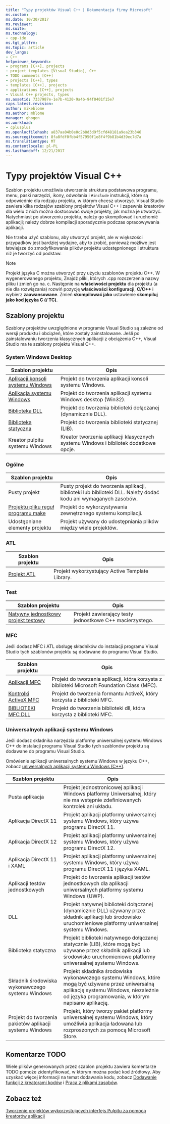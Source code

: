 ```yaml
---
title: "Typy projektów Visual C++ | Dokumentacja firmy Microsoft"
ms.custom: 
ms.date: 10/30/2017
ms.reviewer: 
ms.suite: 
ms.technology:
- cpp-ide
ms.tgt_pltfrm: 
ms.topic: article
dev_langs:
- C++
helpviewer_keywords:
- programs [C++], projects
- project templates [Visual Studio], C++
- TODO comments [C++]
- projects [C++], types
- templates [C++], projects
- applications [C++], projects
- Visual C++ projects, types
ms.assetid: 7337987e-1e7b-4120-9a4b-94f0401f15e7
caps.latest.revision: 
author: mikeblome
ms.author: mblome
manager: ghogen
ms.workload:
- cplusplus
ms.openlocfilehash: a837aa04b0e0c2b8d3d9f5cfd48181a9ea23b346
ms.sourcegitcommit: 8fa8fdf0fbb4f57950f1e8f4f9b81b4d39ec7d7a
ms.translationtype: MT
ms.contentlocale: pl-PL
ms.lasthandoff: 12/21/2017
---
```

# <a name="visual-c-project-types"></a>Typy projektów Visual C++

Szablon projektu umożliwia utworzenie struktura podstawowa programu, menu, paski narzędzi, ikony, odwołania i `#include` instrukcji, które są odpowiednie dla rodzaju projektu, w którym chcesz utworzyć. Visual Studio zawiera kilka rodzajów szablony projektów Visual C++ i zapewnia kreatorów dla wielu z nich można dostosować swoje projekty, jak można je utworzyć. Natychmiast po utworzeniu projektu, należy go skompilować i uruchomić aplikacji; należy dobrze kompilacji sporadycznie podczas opracowywania aplikacji.

Nie trzeba użyć szablonu, aby utworzyć projekt, ale w większości przypadków jest bardziej wydajne, aby to zrobić, ponieważ możliwe jest łatwiejsze do zmodyfikowania plików projektu udostępnionego i struktura niż je tworzyć od podstaw.  
  
> [!NOTE]
> Projekt języka C można utworzyć przy użyciu szablonów projektu C++. W wygenerowanego projektu, Znajdź pliki, których .cpp rozszerzenia nazwy pliku i zmień go na. c. Następnie na **właściwości projektu** dla projektu (a nie dla rozwiązania) rozwiń pozycję **właściwości konfiguracji**, **C/C++** i wybierz **zaawansowane**. Zmień **skompilować jako** ustawienie **skompiluj jako kod języka C (/ TC)**.

## <a name="project-templates"></a>Szablony projektu

Szablony projektów uwzględnione w programie Visual Studio są zależne od wersji produktu i obciążeń, które zostały zainstalowane. Jeśli po zainstalowaniu tworzenia klasycznych aplikacji z obciążenia C++, Visual Studio ma te szablony projektu Visual C++.

### <a name="windows-desktop"></a>System Windows Desktop

|Szablon projektu|Opis|  
|----------------------|-----------------------------| 
|[Aplikacji konsoli systemu Windows](../windows/creating-a-console-application.md)|Projekt do tworzenia aplikacji konsoli systemu Windows.|
|[Aplikacja systemu Windows](../windows/walkthrough-creating-windows-desktop-applications-cpp.md)|Projekt do tworzenia aplikacji systemu Windows desktop (Win32).|
|[Biblioteka DLL](../build/walkthrough-creating-and-using-a-dynamic-link-library-cpp.md)|Projekt do tworzenia biblioteki dołączanej (dynamicznie DLL).|
|[Biblioteka statyczna](../windows/walkthrough-creating-and-using-a-static-library-cpp.md)|Projekt do tworzenia biblioteki statycznej (LIB).|
|Kreator pulpitu systemu Windows|Kreator tworzenia aplikacji klasycznych systemu Windows i bibliotek dodatkowe opcje.|

### <a name="general"></a>Ogólne

|Szablon projektu|Opis|
|----------------------|-----------------------------|
|Pusty projekt|Pusty projekt do tworzenia aplikacji, biblioteki lub biblioteki DLL. Należy dodać kodu ani wymaganych zasobów.|
|[Projektu pliku reguł programu make](../ide/creating-a-makefile-project.md)|Projekt do wykorzystywania zewnętrznego systemu kompilacji.|
|Udostępniane elementy projektu|Projekt używany do udostępniania plików między wiele projektów.|

### <a name="atl"></a>ATL

|Szablon projektu|Opis|
|----------------------|-----------------------------|
|[Projekt ATL](../atl/reference/creating-an-atl-project.md)|Projekt wykorzystujący Active Template Library.|

### <a name="test"></a>Test

|Szablon projektu|Opis|
|----------------------|-----------------------------|
|[Natywny jednostkowy projekt testowy](/visualstudio/test/writing-unit-tests-for-c-cpp-with-the-microsoft-unit-testing-framework-for-cpp)|Projekt zawierający testy jednostkowe C++ macierzystego.|

### <a name="mfc"></a>MFC

Jeśli dodasz MFC i ATL obsługę składników do instalacji programu Visual Studio tych szablonów projektu są dodawane do programu Visual Studio.

|Szablon projektu|Opis|
|----------------------|-----------------------------|
|[Aplikacji MFC](../mfc/reference/creating-an-mfc-application.md)|Projekt do tworzenia aplikacji, która korzysta z biblioteki Microsoft Foundation Class (MFC).|
|[Kontrolki ActiveX MFC](../mfc/reference/creating-an-mfc-activex-control.md)|Projekt do tworzenia formantu ActiveX, który korzysta z biblioteki MFC.|
|[BIBLIOTEKI MFC DLL](../mfc/reference/creating-an-mfc-dll-project.md)|Projekt do tworzenia biblioteki dll, która korzysta z biblioteki MFC.|

### <a name="windows-universal-apps"></a>Uniwersalnych aplikacji systemu Windows

Jeśli dodasz składnika narzędzia platformy uniwersalnej systemu Windows C++ do instalacji programu Visual Studio tych szablonów projektu są dodawane do programu Visual Studio.

Omówienie aplikacji uniwersalnych systemu Windows w języku C++, zobacz [uniwersalnych aplikacji systemu Windows (C++)](../windows/universal-windows-apps-cpp.md).

|Szablon projektu|Opis|
|----------------------|-----------------------------|
|Pusta aplikacja|Projekt jednostronicowej aplikacji Windows platformy Uniwersalnej, który nie ma wstępnie zdefiniowanych kontrolek ani układu.|
|Aplikacja DirectX 11|Projekt aplikacji platformy uniwersalnej systemu Windows, który używa programu DirectX 11.|
|Aplikacja DirectX 12|Projekt aplikacji platformy uniwersalnej systemu Windows, który używa programu DirectX 12.|
|Aplikacja DirectX 11 i XAML|Projekt aplikacji platformy uniwersalnej systemu Windows, który używa programu DirectX 11 i języka XAML.|
|Aplikacji testów jednostkowych|Projekt do tworzenia aplikacji testów jednostkowych dla aplikacji uniwersalnych platformy systemu Windows (UWP).|
|DLL|Projekt natywnej biblioteki dołączanej (dynamicznie DLL) używany przez składnik aplikacji lub środowisko uruchomieniowe platformy uniwersalnej systemu Windows.|
|Biblioteka statyczna|Projekt biblioteki natywnego dołączanej statycznie (LIB), które mogą być używane przez składnik aplikacji lub środowisko uruchomieniowe platformy uniwersalnej systemu Windows.|
|Składnik środowiska wykonawczego systemu Windows|Projekt składnika środowiska wykonawczego systemu Windows, które mogą być używane przez uniwersalną aplikację systemu Windows, niezależnie od języka programowania, w którym napisano aplikację.|
|Projekt do tworzenia pakietów aplikacji systemu Windows|Projekt, który tworzy pakiet platformy uniwersalnej systemu Windows, który umożliwia aplikacja ładowana lub rozproszonych za pomocą Microsoft Store.|

## <a name="todo-comments"></a>Komentarze TODO

Wiele plików generowanych przez szablon projektu zawiera komentarze TODO pomoże zidentyfikować, w którym można podać kod źródłowy. Aby uzyskać więcej informacji na temat dodawania kodu, zobacz [Dodawanie funkcji z kreatorami kodów](../ide/adding-functionality-with-code-wizards-cpp.md) i [Praca z plikami zasobów](../windows/working-with-resource-files.md).

## <a name="see-also"></a>Zobacz też

[Tworzenie projektów wykorzystujących interfejs Pulpitu za pomocą kreatorów aplikacji](../ide/creating-desktop-projects-by-using-application-wizards.md)   
